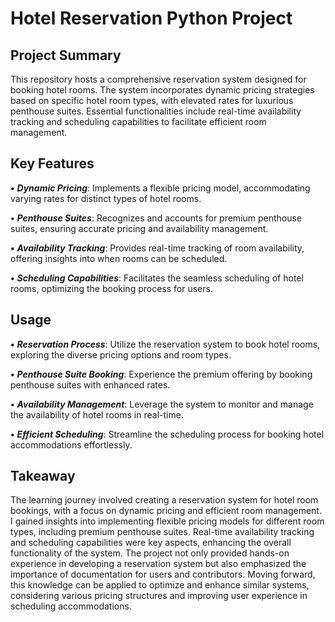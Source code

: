 # Hotel Reservation Python Project

## Project Summary
<p>
This repository hosts a comprehensive reservation system designed for booking hotel rooms. The system incorporates dynamic pricing strategies based on specific hotel room types, with elevated rates for luxurious penthouse suites. Essential functionalities include real-time availability tracking and scheduling capabilities to facilitate efficient room management.
</p>

## Key Features
<b>•</b> <b><I>Dynamic Pricing</I></b>: Implements a flexible pricing model, accommodating varying rates for distinct types of hotel rooms.

<b>•</b> <b><I>Penthouse Suites</I></b>: Recognizes and accounts for premium penthouse suites, ensuring accurate pricing and availability management.

<b>•</b> <b><I>Availability Tracking</I></b>: Provides real-time tracking of room availability, offering insights into when rooms can be scheduled.

<b>•</b> <b><I>Scheduling Capabilities</I></b>: Facilitates the seamless scheduling of hotel rooms, optimizing the booking process for users.

## Usage
<b>•</b> <b><I>Reservation Process</I></b>: Utilize the reservation system to book hotel rooms, exploring the diverse pricing options and room types.

<b>•</b> <b><I>Penthouse Suite Booking</I></b>: Experience the premium offering by booking penthouse suites with enhanced rates.

<b>•</b> <b><I>Availability Management</I></b>: Leverage the system to monitor and manage the availability of hotel rooms in real-time.

<b>•</b> <b><I>Efficient Scheduling</I></b>: Streamline the scheduling process for booking hotel accommodations effortlessly.

## Takeaway
<p>
The learning journey involved creating a reservation system for hotel room bookings, with a focus on dynamic pricing and efficient room management. I gained insights into implementing flexible pricing models for different room types, including premium penthouse suites. Real-time availability tracking and scheduling capabilities were key aspects, enhancing the overall functionality of the system. The project not only provided hands-on experience in developing a reservation system but also emphasized the importance of documentation for users and contributors. Moving forward, this knowledge can be applied to optimize and enhance similar systems, considering various pricing structures and improving user experience in scheduling accommodations.
</p>
